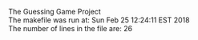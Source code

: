 The Guessing Game Project  
The makefile was run at: Sun Feb 25 12:24:11 EST 2018  
The number of lines in the file are:      26  
